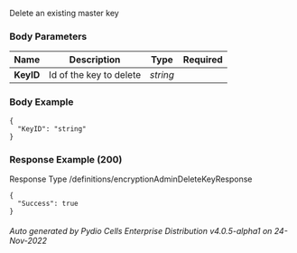 






 
Delete an existing master key  


### Body Parameters

Name | Description | Type | Required
---|---|---|---
**KeyID** | Id of the key to delete | _string_ |   


### Body Example
```
{
  "KeyID": "string"
}
```






### Response Example (200)
Response Type /definitions/encryptionAdminDeleteKeyResponse

```
{
  "Success": true
}
```




###### Auto generated by Pydio Cells Enterprise Distribution v4.0.5-alpha1 on 24-Nov-2022
